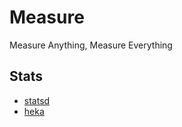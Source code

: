
# Measure

Measure Anything, Measure Everything

## Stats

- [statsd](https://github.com/etsy/statsd/)
- [heka](http://hekad.readthedocs.org/en/latest/)